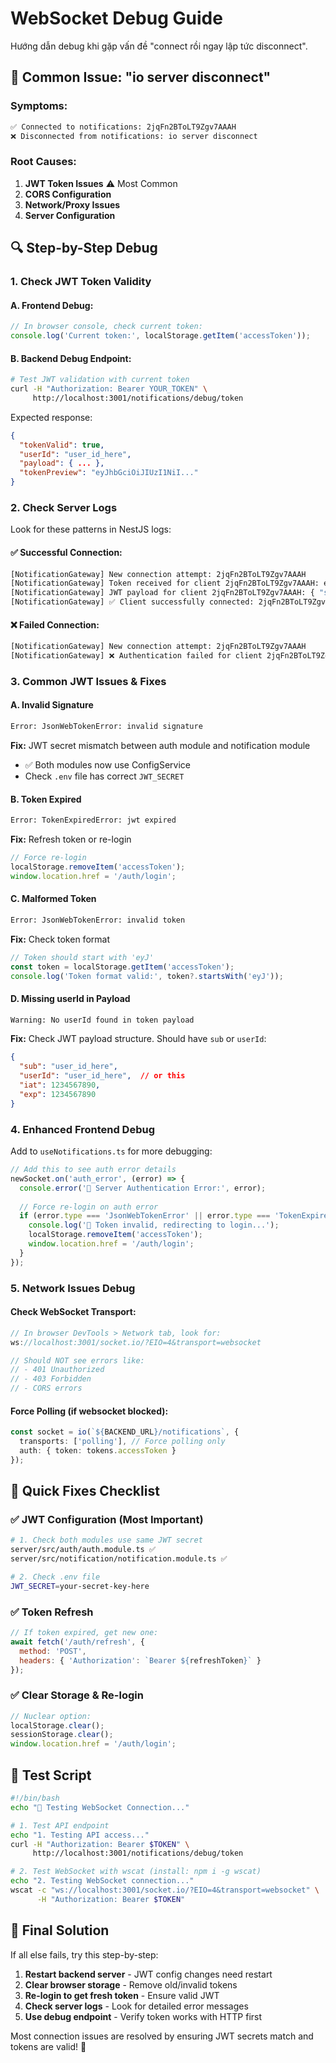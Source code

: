 # WebSocket Debug Guide

Hướng dẫn debug khi gặp vấn đề "connect rồi ngay lập tức disconnect".

## 🚨 Common Issue: "io server disconnect"

### Symptoms:
```bash
✅ Connected to notifications: 2jqFn2BToLT9Zgv7AAAH
❌ Disconnected from notifications: io server disconnect
```

### Root Causes:

1. **JWT Token Issues** ⚠️ Most Common
2. **CORS Configuration**
3. **Network/Proxy Issues**
4. **Server Configuration**

## 🔍 Step-by-Step Debug

### 1. **Check JWT Token Validity**

#### A. Frontend Debug:
```javascript
// In browser console, check current token:
console.log('Current token:', localStorage.getItem('accessToken'));
```

#### B. Backend Debug Endpoint:
```bash
# Test JWT validation with current token
curl -H "Authorization: Bearer YOUR_TOKEN" \
     http://localhost:3001/notifications/debug/token
```

Expected response:
```json
{
  "tokenValid": true,
  "userId": "user_id_here",
  "payload": { ... },
  "tokenPreview": "eyJhbGciOiJIUzI1NiI..."
}
```

### 2. **Check Server Logs**

Look for these patterns in NestJS logs:

#### ✅ **Successful Connection:**
```bash
[NotificationGateway] New connection attempt: 2jqFn2BToLT9Zgv7AAAH
[NotificationGateway] Token received for client 2jqFn2BToLT9Zgv7AAAH: eyJhbGciOiJIUzI1NiI...
[NotificationGateway] JWT payload for client 2jqFn2BToLT9Zgv7AAAH: { "sub": "user123", ... }
[NotificationGateway] ✅ Client successfully connected: 2jqFn2BToLT9Zgv7AAAH, User: user123
```

#### ❌ **Failed Connection:**
```bash
[NotificationGateway] New connection attempt: 2jqFn2BToLT9Zgv7AAAH
[NotificationGateway] ❌ Authentication failed for client 2jqFn2BToLT9Zgv7AAAH: JsonWebTokenError: invalid signature
```

### 3. **Common JWT Issues & Fixes**

#### A. **Invalid Signature**
```bash
Error: JsonWebTokenError: invalid signature
```

**Fix:** JWT secret mismatch between auth module and notification module
- ✅ Both modules now use ConfigService
- Check `.env` file has correct `JWT_SECRET`

#### B. **Token Expired**
```bash
Error: TokenExpiredError: jwt expired
```

**Fix:** Refresh token or re-login
```javascript
// Force re-login
localStorage.removeItem('accessToken');
window.location.href = '/auth/login';
```

#### C. **Malformed Token**
```bash
Error: JsonWebTokenError: invalid token
```

**Fix:** Check token format
```javascript
// Token should start with 'eyJ'
const token = localStorage.getItem('accessToken');
console.log('Token format valid:', token?.startsWith('eyJ'));
```

#### D. **Missing userId in Payload**
```bash
Warning: No userId found in token payload
```

**Fix:** Check JWT payload structure. Should have `sub` or `userId`:
```json
{
  "sub": "user_id_here",
  "userId": "user_id_here",  // or this
  "iat": 1234567890,
  "exp": 1234567890
}
```

### 4. **Enhanced Frontend Debug**

Add to `useNotifications.ts` for more debugging:

```typescript
// Add this to see auth error details
newSocket.on('auth_error', (error) => {
  console.error('🔐 Server Authentication Error:', error);
  
  // Force re-login on auth error
  if (error.type === 'JsonWebTokenError' || error.type === 'TokenExpiredError') {
    console.log('🔄 Token invalid, redirecting to login...');
    localStorage.removeItem('accessToken');
    window.location.href = '/auth/login';
  }
});
```

### 5. **Network Issues Debug**

#### Check WebSocket Transport:
```javascript
// In browser DevTools > Network tab, look for:
ws://localhost:3001/socket.io/?EIO=4&transport=websocket

// Should NOT see errors like:
// - 401 Unauthorized
// - 403 Forbidden  
// - CORS errors
```

#### Force Polling (if websocket blocked):
```typescript
const socket = io(`${BACKEND_URL}/notifications`, {
  transports: ['polling'], // Force polling only
  auth: { token: tokens.accessToken }
});
```

## 🎯 Quick Fixes Checklist

### ✅ **JWT Configuration** (Most Important)
```bash
# 1. Check both modules use same JWT secret
server/src/auth/auth.module.ts ✅
server/src/notification/notification.module.ts ✅

# 2. Check .env file
JWT_SECRET=your-secret-key-here
```

### ✅ **Token Refresh**
```javascript
// If token expired, get new one:
await fetch('/auth/refresh', {
  method: 'POST',
  headers: { 'Authorization': `Bearer ${refreshToken}` }
});
```

### ✅ **Clear Storage & Re-login**
```javascript
// Nuclear option:
localStorage.clear();
sessionStorage.clear();
window.location.href = '/auth/login';
```

## 🚀 Test Script

```bash
#!/bin/bash
echo "🧪 Testing WebSocket Connection..."

# 1. Test API endpoint
echo "1. Testing API access..."
curl -H "Authorization: Bearer $TOKEN" \
     http://localhost:3001/notifications/debug/token

# 2. Test WebSocket with wscat (install: npm i -g wscat)
echo "2. Testing WebSocket connection..."
wscat -c "ws://localhost:3001/socket.io/?EIO=4&transport=websocket" \
      -H "Authorization: Bearer $TOKEN"
```

## 🔧 Final Solution

If all else fails, try this step-by-step:

1. **Restart backend server** - JWT config changes need restart
2. **Clear browser storage** - Remove old/invalid tokens
3. **Re-login to get fresh token** - Ensure valid JWT
4. **Check server logs** - Look for detailed error messages
5. **Use debug endpoint** - Verify token works with HTTP first

Most connection issues are resolved by ensuring JWT secrets match and tokens are valid! 🎯 